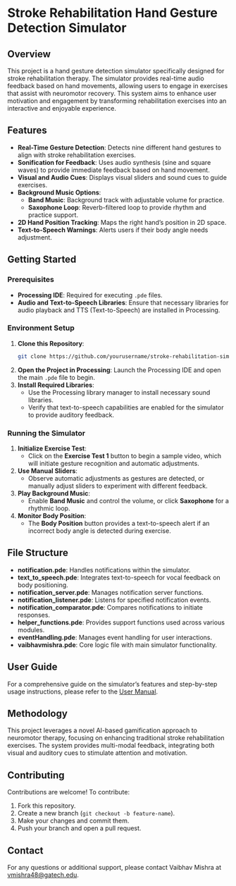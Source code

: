# Stroke Rehabilitation Hand Gesture Detection Simulator

## Overview
This project is a hand gesture detection simulator specifically designed for stroke rehabilitation therapy. The simulator provides real-time audio feedback based on hand movements, allowing users to engage in exercises that assist with neuromotor recovery. This system aims to enhance user motivation and engagement by transforming rehabilitation exercises into an interactive and enjoyable experience.

## Features
- **Real-Time Gesture Detection**: Detects nine different hand gestures to align with stroke rehabilitation exercises.
- **Sonification for Feedback**: Uses audio synthesis (sine and square waves) to provide immediate feedback based on hand movement.
- **Visual and Audio Cues**: Displays visual sliders and sound cues to guide exercises.
- **Background Music Options**:
  - **Band Music**: Background track with adjustable volume for practice.
  - **Saxophone Loop**: Reverb-filtered loop to provide rhythm and practice support.
- **2D Hand Position Tracking**: Maps the right hand’s position in 2D space.
- **Text-to-Speech Warnings**: Alerts users if their body angle needs adjustment.

## Getting Started

### Prerequisites
- **Processing IDE**: Required for executing `.pde` files.
- **Audio and Text-to-Speech Libraries**: Ensure that necessary libraries for audio playback and TTS (Text-to-Speech) are installed in Processing.

### Environment Setup
1. **Clone this Repository**:
   ```bash
   git clone https://github.com/yourusername/stroke-rehabilitation-simulator.git
   ```
2. **Open the Project in Processing**: Launch the Processing IDE and open the main `.pde` file to begin.
3. **Install Required Libraries**:
   - Use the Processing library manager to install necessary sound libraries.
   - Verify that text-to-speech capabilities are enabled for the simulator to provide auditory feedback.

### Running the Simulator
1. **Initialize Exercise Test**:
   - Click on the **Exercise Test 1** button to begin a sample video, which will initiate gesture recognition and automatic adjustments.
2. **Use Manual Sliders**:
   - Observe automatic adjustments as gestures are detected, or manually adjust sliders to experiment with different feedback.
3. **Play Background Music**:
   - Enable **Band Music** and control the volume, or click **Saxophone** for a rhythmic loop.
4. **Monitor Body Position**:
   - The **Body Position** button provides a text-to-speech alert if an incorrect body angle is detected during exercise.

## File Structure
- **notification.pde**: Handles notifications within the simulator.
- **text_to_speech.pde**: Integrates text-to-speech for vocal feedback on body positioning.
- **notification_server.pde**: Manages notification server functions.
- **notification_listener.pde**: Listens for specified notification events.
- **notification_comparator.pde**: Compares notifications to initiate responses.
- **helper_functions.pde**: Provides support functions used across various modules.
- **eventHandling.pde**: Manages event handling for user interactions.
- **vaibhavmishra.pde**: Core logic file with main simulator functionality.

## User Guide
For a comprehensive guide on the simulator’s features and step-by-step usage instructions, please refer to the [User Manual](User%20Manual.pdf).

## Methodology
This project leverages a novel AI-based gamification approach to neuromotor therapy, focusing on enhancing traditional stroke rehabilitation exercises. The system provides multi-modal feedback, integrating both visual and auditory cues to stimulate attention and motivation.

## Contributing
Contributions are welcome! To contribute:
1. Fork this repository.
2. Create a new branch (`git checkout -b feature-name`).
3. Make your changes and commit them.
4. Push your branch and open a pull request.

## Contact
For any questions or additional support, please contact Vaibhav Mishra at [vmishra48@gatech.edu](mailto:vmishra48@gatech.edu).
